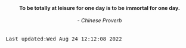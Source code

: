 
<div align="center"><b><span>To be totally at leisure for one day is to be immortal for one day. </span></b><br><br><i> - Chinese Proverb</i></div>
<br><br><kbd>Last updated:Wed Aug 24 12:12:08 2022</kbd>
